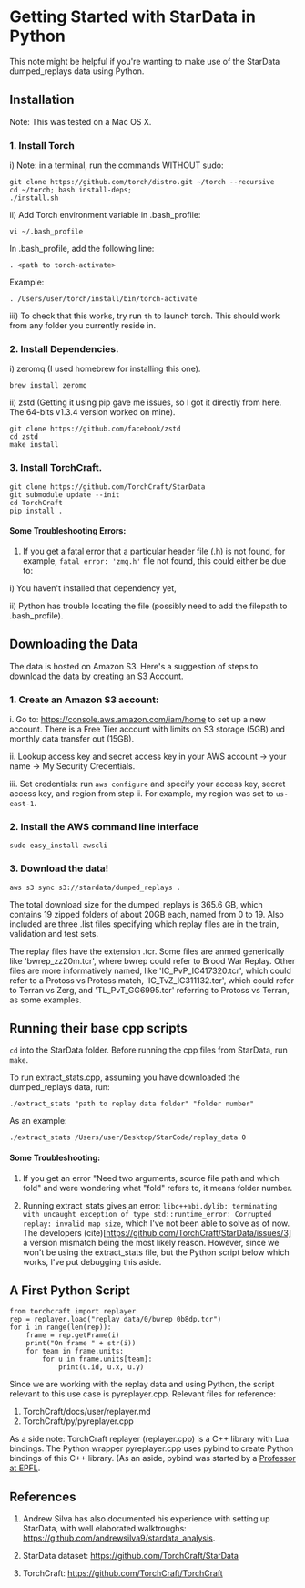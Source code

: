 # Getting Started with StarData in Python
This note might be helpful if you're wanting to make use of the StarData dumped_replays data using Python.


## Installation
Note: This was tested on a Mac OS X.

### 1. Install Torch

i) Note: in a terminal, run the commands WITHOUT sudo:

	git clone https://github.com/torch/distro.git ~/torch --recursive
	cd ~/torch; bash install-deps;
	./install.sh

ii) Add Torch environment variable in .bash_profile:

	vi ~/.bash_profile

In .bash_profile, add the following line:

	. <path to torch-activate>

Example:

	. /Users/user/torch/install/bin/torch-activate


iii) To check that this works, try run `th` to launch torch. This should work from any folder you currently reside in.


### 2. Install Dependencies.

i) zeromq (I used homebrew for installing this one).

	brew install zeromq

ii) zstd (Getting it using pip gave me issues, so I got it directly from here. The 64-bits v1.3.4 version worked on mine).
	
	git clone https://github.com/facebook/zstd
	cd zstd
	make install


### 3. Install TorchCraft.

	git clone https://github.com/TorchCraft/StarData
	git submodule update --init
	cd TorchCraft
	pip install .


#### Some Troubleshooting Errors:

1. If you get a fatal error that a particular header file (.h) is not found, for example, `fatal error: 'zmq.h'` file not found, this could either be due to:

i)  You haven't installed that dependency yet, 

ii) Python has trouble locating the file (possibly need to add the filepath to .bash_profile).



## Downloading the Data

The data is hosted on Amazon S3. Here's a suggestion of steps to download the data by creating an S3 Account.

### 1. Create an Amazon S3 account:

i. Go to: https://console.aws.amazon.com/iam/home to set up a new account. There is a Free Tier account with limits on S3 storage (5GB) and monthly data transfer out (15GB).

ii. Lookup access key and secret access key in your AWS account -> your name -> My Security Credentials.

iii. Set credentials: run `aws configure` and specify your access key, secret access key, and region from step ii. For example, my region was set to `us-east-1`.


### 2. Install the AWS command line interface

`sudo easy_install awscli`


### 3. Download the data!

`aws s3 sync s3://stardata/dumped_replays .`

The total download size for the dumped_replays is 365.6 GB, which contains 19 zipped folders of about 20GB each, named from 0 to 19. Also included are three .list files specifying which replay files are in the train, validation and test sets. 

The replay files have the extension .tcr. Some files are anmed generically like 'bwrep_zz20m.tcr', where bwrep could refer to Brood War Replay. Other files are more informatively named, like 'IC_PvP_IC417320.tcr', which could refer to a Protoss vs Protoss match, 'IC_TvZ_IC311132.tcr', which could refer to Terran vs Zerg, and 'TL_PvT_GG6995.tcr' referring to Protoss vs Terran, as some examples. 


## Running their base cpp scripts

`cd` into the StarData folder. Before running the cpp files from StarData, run `make`.

To run extract_stats.cpp, assuming you have downloaded the dumped_replays data, run:

`./extract_stats "path to replay data folder" "folder number"`

As an example:

`./extract_stats /Users/user/Desktop/StarCode/replay_data 0`

#### Some Troubleshooting:

1. If you get an error "Need two arguments, source file path and which fold" and were wondering what "fold" refers to, it means folder number.

2. Running extract_stats gives an error: `libc++abi.dylib: terminating with uncaught exception of type std::runtime_error: Corrupted replay: invalid map size`, which I've not been able to solve as of now. The developers (cite)[https://github.com/TorchCraft/StarData/issues/3] a version mismatch being the most likely reason. However, since we won't be using the extract_stats file, but the Python script below which works, I've put debugging this aside.


## A First Python Script 
	from torchcraft import replayer
	rep = replayer.load("replay_data/0/bwrep_0b8dp.tcr")
	for i in range(len(rep)):
		frame = rep.getFrame(i)
		print("On frame " + str(i))
		for team in frame.units:
			for u in frame.units[team]:
				print(u.id, u.x, u.y)

Since we are working with the replay data and using Python, the script relevant to this use case is pyreplayer.cpp. Relevant files for reference:

1. TorchCraft/docs/user/replayer.md
2. TorchCraft/py/pyreplayer.cpp

As a side note: TorchCraft replayer (replayer.cpp) is a C++ library with Lua bindings. The Python wrapper pyreplayer.cpp uses pybind to create Python bindings of this C++ library. (As an aside, pybind was started by a [Professor at EPFL](http://rgl.epfl.ch/people/wjakob).


## References

1. Andrew Silva has also documented his experience with setting up StarData, with well elaborated walktroughs: https://github.com/andrewsilva9/stardata_analysis.

2. StarData dataset: https://github.com/TorchCraft/StarData

3. TorchCraft: https://github.com/TorchCraft/TorchCraft



